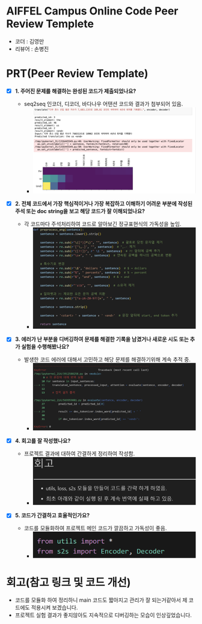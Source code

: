 # AIFFEL Campus Online Code Peer Review Templete
- 코더 : 김영만
- 리뷰어 : 손병진


# PRT(Peer Review Template)
- [x]  **1. 주어진 문제를 해결하는 완성된 코드가 제출되었나요?**
    - seq2seq 인코더, 디코더, 바다나우 어탠션 코드와 결과가 첨부되어 있음.
        - ![alt text](screenshot/image_1.png)
    
- [x]  **2. 전체 코드에서 가장 핵심적이거나 가장 복잡하고 이해하기 어려운 부분에 작성된 주석 또는 doc string을 보고 해당 코드가 잘 이해되었나요?**
    - 각 코드마다 주석처리하여 코드로 알아보긴 정규표현식의 가독성을 높임.
        - ![alt text](screenshot/image_2.png)
        
- [x]  **3. 에러가 난 부분을 디버깅하여 문제를 해결한 기록을 남겼거나 새로운 시도 또는 추가 실험을 수행해봤나요?**
    - 발생한 코드 에러에 대해서 고민하고 해당 문제를 해결하기위해 계속 추적 중.
        - ![alt text](screenshot/image_3.png)
        
- [x]  **4. 회고를 잘 작성했나요?**
    - 프로젝트 결과에 대하여 간결하게 정리하여 작성함.
        - ![alt text](screenshot/image_4.png)
        
- [x]  **5. 코드가 간결하고 효율적인가요?**
    - 코드를 모듈화하여 프로젝트 메인 코드가 깔끔하고 가독성이 좋음.
        - ![alt text](screenshot/image_5.png)


# 회고(참고 링크 및 코드 개선)
- 코드를 모듈화 하여 정리하니 main 코드도 짧아지고 관리가 잘 되는거같아서 제 코드에도 적용시켜 보겠습니다.
- 프로젝트 실험 결과가 좋지않아도 지속적으로 디버깅하는 모습이 인상깊었습니다.
